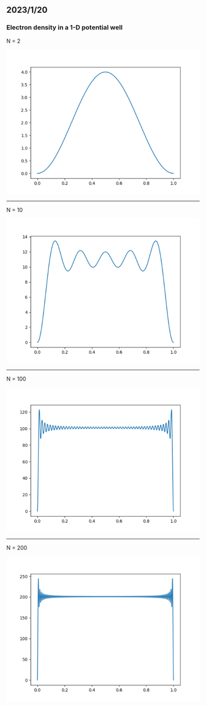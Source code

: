 ## 2023/1/20

### Electron density in a 1-D potential well

N = 2

![N=2](output/plot-2.png)

----

N = 10

![N=10](output/plot-10.png)

----

N = 100

![N=100](output/plot-100.png)

----

N = 200

![N=200](output/plot-200.png)

